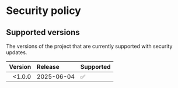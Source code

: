 # Security policy

## Supported versions

The versions of the project that are currently supported with security updates.

| Version | Release    | Supported          |
| ------: | :--------- | :----------------- |
|  <1.0.0 | 2025-06-04 | :white_check_mark: |

